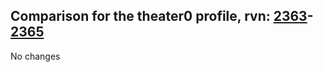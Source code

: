 ## Comparison for the theater0 profile, rvn: [2363](https://github.com/PRO100KatYT/FortniteProfileRevisions/tree/main/profiles/theater0/2363%20theater0.json)-[2365](https://github.com/PRO100KatYT/FortniteProfileRevisions/tree/main/profiles/theater0/2365%20theater0.json)

No changes

